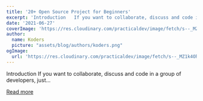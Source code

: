 ```yaml
---
title: '20+ Open Source Project for Beginners'
excerpt: 'Introduction   If you want to collaborate, discuss and code in a group of developers, just...'
date: '2021-06-27'
coverImage: 'https://res.cloudinary.com/practicaldev/image/fetch/s--_MZ1k4Oh--/c_imagga_scale,f_auto,fl_progressive,h_420,q_auto,w_1000/https://dev-to-uploads.s3.amazonaws.com/uploads/articles/q9gery98e73nsjz6vhvs.png'
author:
  name: Koders
  picture: "assets/blog/authors/koders.png"
ogImage:
  url: 'https://res.cloudinary.com/practicaldev/image/fetch/s--_MZ1k4Oh--/c_imagga_scale,f_auto,fl_progressive,h_420,q_auto,w_1000/https://dev-to-uploads.s3.amazonaws.com/uploads/articles/q9gery98e73nsjz6vhvs.png'
---
```


Introduction   If you want to collaborate, discuss and code in a group of developers, just...

[Read more](https://dev.to/surajondev/beginners-guide-to-starting-your-open-source-journey-1bgb)

